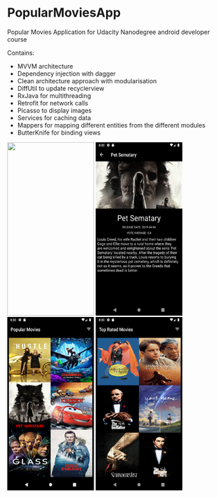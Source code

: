 # PopularMoviesApp
Popular Movies Application for Udacity Nanodegree android developer course

Contains:
- MVVM architecture
- Dependency injection with dagger
- Clean architecture approach with modularisation
- DiffUtil to update recyclerview
- RxJava for multithreading
- Retrofit for network calls
- Picasso to display images
- Services for caching data
- Mappers for mapping different entities from the different modules
- ButterKnife for binding views

<img src="screenshots/popular_movies.gif" width="200" height="400">
<img src="screenshots/Screenshot_1558985405.png" width="200" height="400">
<img src="screenshots/Screenshot_1558985409.png" width="200" height="400">
<img src="screenshots/Screenshot_1558985418.png" width="200" height="400">
